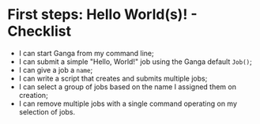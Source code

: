 # First steps: Hello World(s)! - Checklist

* I can start Ganga from my command line;
* I can submit a simple "Hello, World!" job using the Ganga default `Job()`;
* I can give a job a `name`;
* I can write a script that creates and submits multiple jobs;
* I can select a group of jobs based on the name I assigned them on creation;
* I can remove multiple jobs with a single command operating on my selection of jobs.
